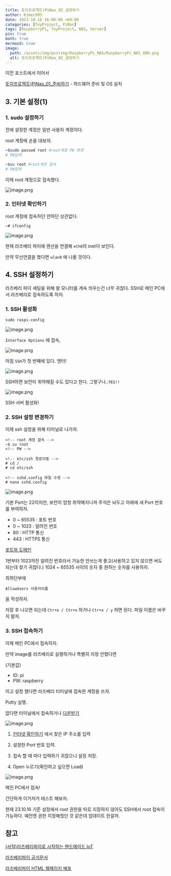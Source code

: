 ```yaml
---
title: 토이프로젝트)PiNas_02_설정하기
author: Kimec995
date: 2023-10-16 16:00:00 +09:00
categories: [ToyProject, PiNas]
tags: [RaspberryPi, ToyProject, NAS, Server]
pin: true
math: true
mermaid: true
image: 
  path: /assets/img/postimg/RaspberryPi_NAS/RaspberryPi_NAS_000.png
  alt: 토이프로젝트)PiNas_02_설정하기
---
```

이전 포스트에서 이어서

[토이프로젝트)PiNas_01_준비하기](https://kimec995.github.io/posts/PiNas01/) - 하드웨어 준비 및 OS 설치

## 3. 기본 설정(1)

### 1. sudo 설정하기

전에 설정한 계정은 일반 사용자 계정이다.

root 계정에 손을 대보자.

```bash
~$sudo passwd root #root계정 PW 변경
# PW입력

~$su root #root계정 접속
# PW입력
```

이제 root 계정으로 접속했다.

![image.png](\assets\img\postimg\RaspberryPi_NAS\RaspberryPi_NAS_14.png)

### 2. 인터넷 확인하기

root 계정에 접속하던 안하던 상관없다.

```
~# ifconfig
```

![image.png](\assets\img\postimg\RaspberryPi_NAS\RaspberryPi_NAS_15.png)

현재 라즈베리 파이에 랜선을 연결해 `eth0`의 inet이 보인다.

만약 무선연결을 했다면 `wlan0` 에 나올 것이다.


## 4. SSH 설정하기

라즈베리 파이 세팅을 위해 왕 모니터를 계속 띄우는건 너무 귀찮다. SSH로 메인 PC에서 라즈베리로 접속하도록 하자.

### 1. SSH 활성화

```
sudo raspi-config
```

![image.png](\assets\img\postimg\RaspberryPi_NAS\RaspberryPi_NAS_16.png)

`Interface Options` 에 접속,

![image.png](\assets\img\postimg\RaspberryPi_NAS\RaspberryPi_NAS_17.png)

마침 `SSH`가 첫 번째에 있다. 엔터!

![image.png](\assets\img\postimg\RaspberryPi_NAS\RaspberryPi_NAS_18.png)

SSH하면 보안이 취약해질 수도 있다고 한다. 그렇구나..`YES!!`

![image.png](\assets\img\postimg\RaspberryPi_NAS\RaspberryPi_NAS_19.png)

SSH 서버 활성화!

### 2. SSH 설정 변경하기

이제 ssh 설정을 위해 터미널로 나가자.

```
<!-- root 계정 젒속 -->
~$ su root
<!-- PW -->

<!-- etc/ssh 경로이동 -->
# cd /
# cd etc/ssh

<!-- sshd.config 파일 수정 -->
# nano sshd.config
```

![image.png](\assets\img\postimg\RaspberryPi_NAS\RaspberryPi_NAS_20.png)

기본 Port는 22이지만, 보안이 엄청 취약해지니까 주석은 놔두고 아래에 새 Port 번호를 부여하자.

- 0 ~ 65535 : 포트 번호
- 0 ~ 1023 : 알려진 번호
- 80 : HTTP 통신
- 443 : HTTPS 통신

[포트와 도메인](https://kimec995.github.io/posts/HTTP-PORT_DNS/)

1번부터 1023까진 알려진 번호라서 가능한 안쓰는게 좋고(사용하고 있지 않으면 써도 되는데 찾기 귀찮다.) 1024 ~ 65535 사이의 숫자 중 원하는 숫자를 사용하자.

최하단부에

```
AllowUsers 사용자이름
```
을 작성하자.

저장 후 나오면 되는데 `Ctr+o / Ctr+x` 하거나 `Ctr+x / y` 하면 된다. 파일 이름은 바꾸지 말자.

### 3. SSH 접속하기

이제 메인 PC에서 접속하자.

만약 image를 라즈베리로 실행하거나 특별히 지정 안했다면

(기본값)
- ID: pi
- PW: raspberry

이고 설정 했다면 라즈베리 터미널에 접속한 계정을 쓰자.

Putty 실행.

없다면 터미널에서 접속하거나 [다운받기](https://www.putty.org/)

![image.png](\assets\img\postimg\RaspberryPi_NAS\RaspberryPi_NAS_21.png)

1. [인터넷 확인하기](#2-인터넷-확인하기2.) 에서 찾은 IP 주소를 입력

2. 설정한 Port 번호 입력.

3. 접속 할 때 마다 입력하기 귀찮으니 설정 저장.

4. Open 누르기(확인하고 싶으면 Load)

![image.png](\assets\img\postimg\RaspberryPi_NAS\RaspberryPi_NAS_13.png)

메인 PC에서 접속!

간단하게 이거저거 테스트 해보자.

현재 23.10.16 기준 설정에서 root 권한을 따로 지정하지 않아도 SSH에서 root 접속이 가능하다. 예전엔 권한 지정해줬던 것 같은데 업데이트 한걸까.

## 참고
[(서적)라즈베리파이로 시작하는 핸드메이드 IoT](https://product.kyobobook.co.kr/detail/S000001934230)

[라즈베리파이 공식문서](https://www.raspberrypi.com/tutorials/nas-box-raspberry-pi-tutorial/)

[라즈베리파이 HTML 웹페이지 배포](https://www.seeedstudio.com/blog/2020/06/23/setup-a-raspberry-pi-web-server-and-easily-build-an-html-webpage-m/)